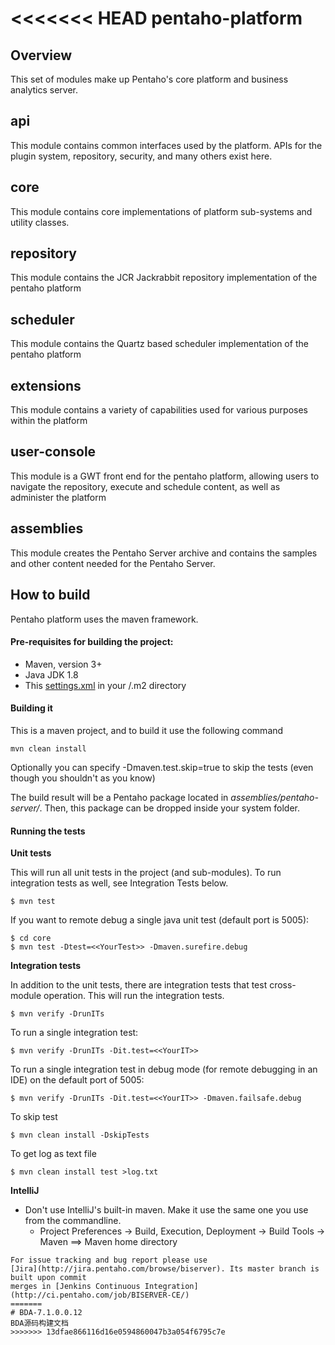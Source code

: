 <<<<<<< HEAD
pentaho-platform
================

Overview
--------

This set of modules make up Pentaho's core platform and business analytics server.

## api
This module contains common interfaces used by the platform.  APIs for the plugin system, repository, security, and many others exist here.

## core
This module contains core implementations of platform sub-systems and utility classes.

## repository
This module contains the JCR Jackrabbit repository implementation of the pentaho platform

## scheduler
This module contains the Quartz based scheduler implementation of the pentaho platform

## extensions
This module contains a variety of capabilities used for various purposes within the platform

## user-console
This module is a GWT front end for the pentaho platform, allowing users to navigate the repository, execute and schedule content, as well as administer the platform

## assemblies
This module creates the Pentaho Server archive and contains the samples and other content needed for the Pentaho Server.


How to build
--------------

Pentaho platform uses the maven framework. 


#### Pre-requisites for building the project:
* Maven, version 3+
* Java JDK 1.8
* This [settings.xml](https://raw.githubusercontent.com/pentaho/maven-parent-poms/master/maven-support-files/settings.xml) in your <user-home>/.m2 directory

#### Building it

This is a maven project, and to build it use the following command

```
mvn clean install
```

Optionally you can specify -Dmaven.test.skip=true to skip the tests (even though
you shouldn't as you know)

The build result will be a Pentaho package located in *assemblies/pentaho-server/*. Then, this package can be dropped inside your system folder.

#### Running the tests

__Unit tests__

This will run all unit tests in the project (and sub-modules). To run integration tests as well, see Integration Tests below.

```
$ mvn test
```

If you want to remote debug a single java unit test (default port is 5005):

```
$ cd core
$ mvn test -Dtest=<<YourTest>> -Dmaven.surefire.debug
```

__Integration tests__

In addition to the unit tests, there are integration tests that test cross-module operation. This will run the integration tests.

```
$ mvn verify -DrunITs
```

To run a single integration test:

```
$ mvn verify -DrunITs -Dit.test=<<YourIT>>
```

To run a single integration test in debug mode (for remote debugging in an IDE) on the default port of 5005:

```
$ mvn verify -DrunITs -Dit.test=<<YourIT>> -Dmaven.failsafe.debug
```

To skip test

```
$ mvn clean install -DskipTests
```

To get log as text file

```
$ mvn clean install test >log.txt
```


__IntelliJ__

* Don't use IntelliJ's built-in maven. Make it use the same one you use from the commandline.
  * Project Preferences -> Build, Execution, Deployment -> Build Tools -> Maven ==> Maven home directory

````
For issue tracking and bug report please use
[Jira](http://jira.pentaho.com/browse/biserver). Its master branch is built upon commit
merges in [Jenkins Continuous Integration](http://ci.pentaho.com/job/BISERVER-CE/)
=======
# BDA-7.1.0.0.12
BDA源码构建文档
>>>>>>> 13dfae866116d16e0594860047b3a054f6795c7e
